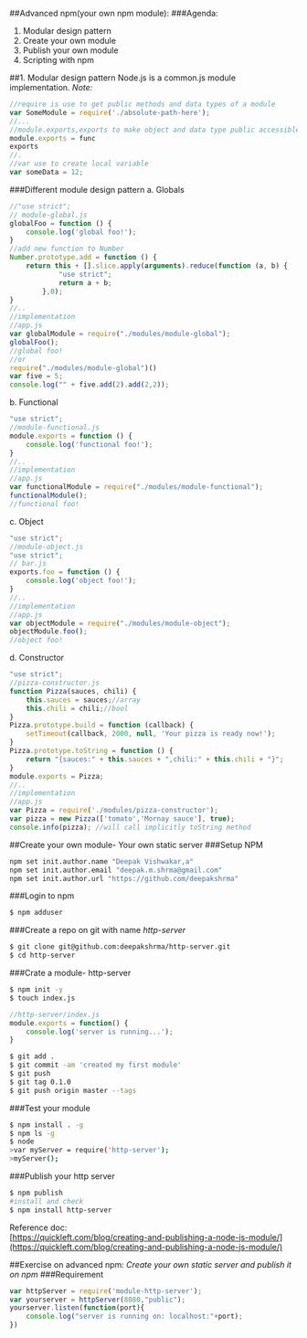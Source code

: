 ##Advanced npm(your own npm module):
###Agenda:
1. Modular design pattern
2. Create your own module
3. Publish your own module
4. Scripting with npm

##1. Modular design pattern
Node.js is a common.js module implementation. 
*Note:* 
```js
//require is use to get public methods and data types of a module
var SomeModule = require('./absolute-path-here');
//...
//module.exports,exports to make object and data type public accessible from external module
module.exports = func
exports
//.
//var use to create local variable
var someData = 12;
```
###Different module design pattern
a. Globals
```js
//"use strict";
// module-global.js
globalFoo = function () {
    console.log('global foo!');
}
//add new function to Number
Number.prototype.add = function () {
    return this + [].slice.apply(arguments).reduce(function (a, b) {
            "use strict";
            return a + b;
        },0);
}
//..
//implementation
//app.js
var globalModule = require("./modules/module-global");
globalFoo();
//global foo!
//or
require("./modules/module-global")()
var five = 5;
console.log("" + five.add(2).add(2,2));
```
b. Functional
```js
"use strict";
//module-functional.js
module.exports = function () {
    console.log('functional foo!');
}
//..
//implementation
//app.js
var functionalModule = require("./modules/module-functional");
functionalModule();
//functional foo!
```
c. Object
```js
"use strict";
//module-object.js
"use strict";
// bar.js
exports.foo = function () {
    console.log('object foo!');
}
//..
//implementation
//app.js
var objectModule = require("./modules/module-object");
objectModule.foo();
//object foo!
```
d. Constructor
```js
"use strict";
//pizza-constructor.js
function Pizza(sauces, chili) {
    this.sauces = sauces;//array
    this.chili = chili;//bool
}
Pizza.prototype.build = function (callback) {
    setTimeout(callback, 2000, null, 'Your pizza is ready now!');
}
Pizza.prototype.toString = function () {
    return "{sauces:" + this.sauces + ",chili:" + this.chili + "}";
}
module.exports = Pizza;
//..
//implementation
//app.js
var Pizza = require('./modules/pizza-constructor');
var pizza = new Pizza(['tomato','Mornay sauce'], true);
console.info(pizza); //will call implicitly toString method
```
##Create your own module- Your own static server
###Setup NPM
```bash
npm set init.author.name "Deepak Vishwakar,a"
npm set init.author.email "deepak.m.shrma@gmail.com"
npm set init.author.url "https://github.com/deepakshrma"
```
###Login to npm
```bash
$ npm adduser
```
###Create a repo on git with name _*http-server*_
```bash
$ git clone git@github.com:deepakshrma/http-server.git
$ cd http-server
```
###Crate a module- http-server
```bash
$ npm init -y
$ touch index.js
```
```js
//http-server/index.js
module.exports = function() {
    console.log('server is running...');
}
```
```bash
$ git add .
$ git commit -am 'created my first module'
$ git push
$ git tag 0.1.0
$ git push origin master --tags
```
###Test your module
```bash
$ npm install . -g
$ npm ls -g
$ node
>var myServer = require('http-server');
>myServer();
```
###Publish your http server
```bash
$ npm publish
#install and check
$ npm install http-server
``` 

Reference doc:   
[https://quickleft.com/blog/creating-and-publishing-a-node-js-module/](https://quickleft.com/blog/creating-and-publishing-a-node-js-module/)

##Exercise on advanced npm:
_*Create your own static server and publish it on npm*_
###Requirement
```js
var httpServer = require('module-http-server');
var yourserver = httpServer(8080,"public");
yourserver.listen(function(port){
    console.log("server is running on: localhost:"+port);
})
```